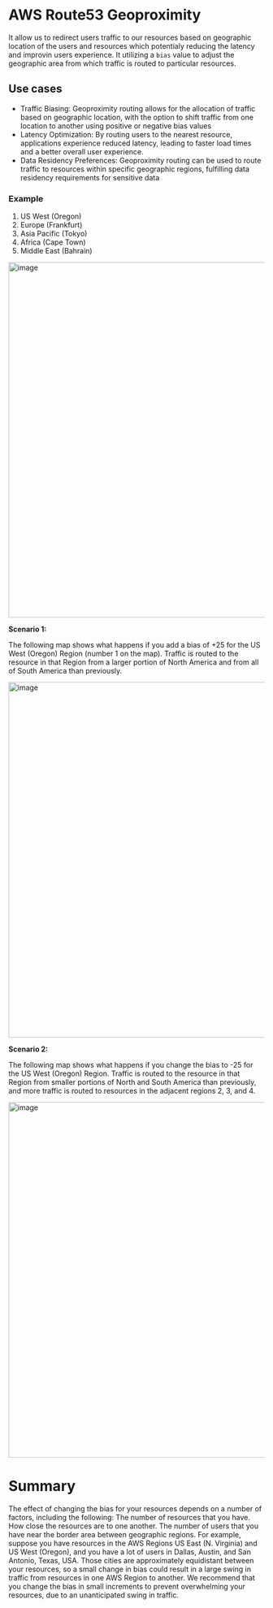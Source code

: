 # AWS Route53 Geoproximity
It allow us to redirect users traffic to our resources based on geographic location of the users and resources which potentialy reducing the latency and improvin users experience. It utilizing a `bias` value to adjust the geographic area from which traffic is routed to particular resources.

## Use cases
- Traffic Biasing:
Geoproximity routing allows for the allocation of traffic based on geographic location, with the option to shift traffic from one location to another using positive or negative bias values
- Latency Optimization:
By routing users to the nearest resource, applications experience reduced latency, leading to faster load times and a better overall user experience. 
- Data Residency Preferences:
Geoproximity routing can be used to route traffic to resources within specific geographic regions, fulfilling data residency requirements for sensitive data
### Example
1. US West (Oregon)
2. Europe (Frankfurt)
3. Asia Pacific (Tokyo)
4. Africa (Cape Town)
5. Middle East (Bahrain)
<img width="700" alt="image" src="https://github.com/user-attachments/assets/8f9158a6-7455-45c9-9600-b70d02473ab4" />

**Scenario 1:**

The following map shows what happens if you add a bias of +25 for the US West (Oregon) Region (number 1 on the map). Traffic is routed to the resource in that Region from a larger portion of North America and from all of South America than previously.

<img width="700" alt="image" src="https://github.com/user-attachments/assets/d61439a9-7a44-4a97-924b-f86593dad996" />

**Scenario 2:**

The following map shows what happens if you change the bias to -25 for the US West (Oregon) Region. Traffic is routed to the resource in that Region from smaller portions of North and South America than previously, and more traffic is routed to resources in the adjacent regions 2, 3, and 4.

<img width="700" alt="image" src="https://github.com/user-attachments/assets/675d0c8f-5d88-4ace-a7ba-b3265dda6d7e" />

# Summary
The effect of changing the bias for your resources depends on a number of factors, including the following:
The number of resources that you have.
How close the resources are to one another.
The number of users that you have near the border area between geographic regions. For example, suppose you have resources in the AWS Regions US East (N. Virginia) and US West (Oregon), and you have a lot of users in Dallas, Austin, and San Antonio, Texas, USA. Those cities are approximately equidistant between your resources, so a small change in bias could result in a large swing in traffic from resources in one AWS Region to another.
We recommend that you change the bias in small increments to prevent overwhelming your resources, due to an unanticipated swing in traffic.





